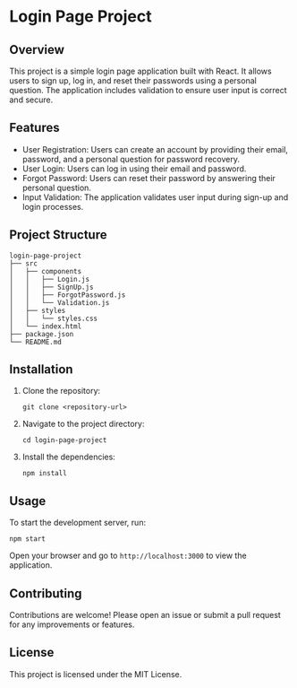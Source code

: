 # Login Page Project

## Overview
This project is a simple login page application built with React. It allows users to sign up, log in, and reset their passwords using a personal question. The application includes validation to ensure user input is correct and secure.

## Features
- User Registration: Users can create an account by providing their email, password, and a personal question for password recovery.
- User Login: Users can log in using their email and password.
- Forgot Password: Users can reset their password by answering their personal question.
- Input Validation: The application validates user input during sign-up and login processes.

## Project Structure
```
login-page-project
├── src
│   ├── components
│   │   ├── Login.js
│   │   ├── SignUp.js
│   │   ├── ForgotPassword.js
│   │   └── Validation.js
│   ├── styles
│   │   └── styles.css
│   └── index.html
├── package.json
└── README.md
```

## Installation
1. Clone the repository:
   ```
   git clone <repository-url>
   ```
2. Navigate to the project directory:
   ```
   cd login-page-project
   ```
3. Install the dependencies:
   ```
   npm install
   ```

## Usage
To start the development server, run:
```
npm start
```
Open your browser and go to `http://localhost:3000` to view the application.

## Contributing
Contributions are welcome! Please open an issue or submit a pull request for any improvements or features.

## License
This project is licensed under the MIT License.